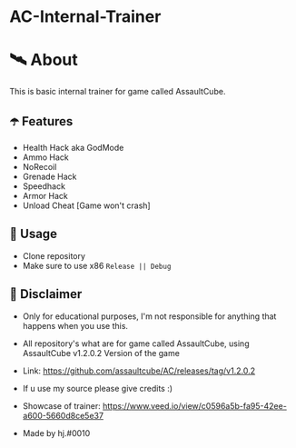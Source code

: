 # AC-Internal-Trainer

# 🛰 About
This is basic internal trainer for game called AssaultCube.

## ☂️ Features
- Health Hack aka GodMode
- Ammo Hack
- NoRecoil
- Grenade Hack
- Speedhack
- Armor Hack
- Unload Cheat [Game won't crash]
## 🌠 Usage
- Clone repository
- Make sure to use x86 `Release || Debug`

## 🗿 Disclaimer
- Only for educational purposes, I'm not responsible for anything that happens when you use this.

- All repository's what are for game called AssaultCube, using AssaultCube v1.2.0.2 Version of the game

- Link: https://github.com/assaultcube/AC/releases/tag/v1.2.0.2

- If u use my source please give credits :)

- Showcase of trainer: https://www.veed.io/view/c0596a5b-fa95-42ee-a600-5660d8ce5e37

- Made by hj.#0010
